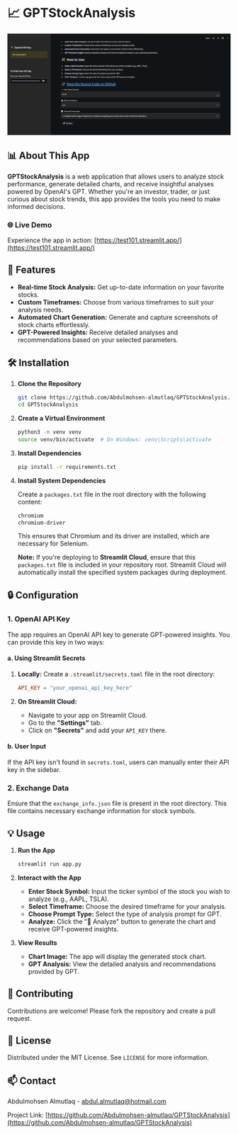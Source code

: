 # 📈 GPTStockAnalysis

![App Screenshot](image/Screenshot_1.png)

## 📊 About This App

**GPTStockAnalysis** is a web application that allows users to analyze stock performance, generate detailed charts, and receive insightful analyses powered by OpenAI's GPT. Whether you're an investor, trader, or just curious about stock trends, this app provides the tools you need to make informed decisions.

### 🌐 Live Demo

Experience the app in action: [https://test101.streamlit.app/](https://test101.streamlit.app/)

## 🔧 Features

- **Real-time Stock Analysis:** Get up-to-date information on your favorite stocks.
- **Custom Timeframes:** Choose from various timeframes to suit your analysis needs.
- **Automated Chart Generation:** Generate and capture screenshots of stock charts effortlessly.
- **GPT-Powered Insights:** Receive detailed analyses and recommendations based on your selected parameters.

## 🛠️ Installation

1. **Clone the Repository**

    ```bash
    git clone https://github.com/Abdulmohsen-almutlaq/GPTStockAnalysis.git
    cd GPTStockAnalysis
    ```

2. **Create a Virtual Environment**

    ```bash
    python3 -m venv venv
    source venv/bin/activate  # On Windows: venv\Scripts\activate
    ```

3. **Install Dependencies**

    ```bash
    pip install -r requirements.txt
    ```

4. **Install System Dependencies**

    Create a `packages.txt` file in the root directory with the following content:

    ```plaintext
    chromium
    chromium-driver
    ```

    This ensures that Chromium and its driver are installed, which are necessary for Selenium.

    **Note:** If you're deploying to **Streamlit Cloud**, ensure that this `packages.txt` file is included in your repository root. Streamlit Cloud will automatically install the specified system packages during deployment.

## 🔒 Configuration

### 1. OpenAI API Key

The app requires an OpenAI API key to generate GPT-powered insights. You can provide this key in two ways:

#### a. Using Streamlit Secrets

1. **Locally:** Create a `.streamlit/secrets.toml` file in the root directory:

    ```toml
    API_KEY = "your_openai_api_key_here"
    ```

2. **On Streamlit Cloud:**
   - Navigate to your app on Streamlit Cloud.
   - Go to the **"Settings"** tab.
   - Click on **"Secrets"** and add your `API_KEY` there.

#### b. User Input

If the API key isn't found in `secrets.toml`, users can manually enter their API key in the sidebar.

### 2. Exchange Data

Ensure that the `exchange_info.json` file is present in the root directory. This file contains necessary exchange information for stock symbols.

## 💡 Usage

1. **Run the App**

    ```bash
    streamlit run app.py
    ```

2. **Interact with the App**

    - **Enter Stock Symbol:** Input the ticker symbol of the stock you wish to analyze (e.g., AAPL, TSLA).
    - **Select Timeframe:** Choose the desired timeframe for your analysis.
    - **Choose Prompt Type:** Select the type of analysis prompt for GPT.
    - **Analyze:** Click the "🚀 Analyze" button to generate the chart and receive GPT-powered insights.

3. **View Results**

    - **Chart Image:** The app will display the generated stock chart.
    - **GPT Analysis:** View the detailed analysis and recommendations provided by GPT.

## 🤝 Contributing

Contributions are welcome! Please fork the repository and create a pull request.

## 📜 License

Distributed under the MIT License. See `LICENSE` for more information.

## 📫 Contact

Abdulmohsen Almutlaq - [abdul.almutlaq@hotmail.com](mailto:abdul.almutlaq@hotmail.com)

Project Link: [https://github.com/Abdulmohsen-almutlaq/GPTStockAnalysis](https://github.com/Abdulmohsen-almutlaq/GPTStockAnalysis)
